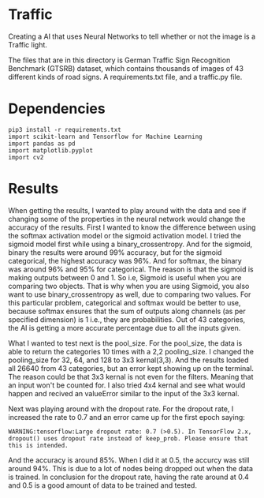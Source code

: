 # Traffic
Creating a AI that uses Neural Networks to tell whether or not the image is a Traffic light.

The files that are in this directory is  German Traffic Sign Recognition Benchmark (GTSRB) dataset, which contains thousands of images of 43 different kinds of road signs. A requirements.txt file, and a traffic.py file. 

# Dependencies
````
pip3 install -r requirements.txt
import scikit-learn and Tensorflow for Machine Learning
import pandas as pd
import matplotlib.pyplot
import cv2 
````

# Results
When getting the results, I wanted to play around with the data and see if changing some of the properties in the neural network would change the accuracy of the results. First I wanted to know the difference between using the softmax activation model or the sigmoid activation model. I tried the sigmoid model first while using a binary_crossentropy. And for the sigmoid, binary the results were around 99% accuracy, but for the sigmoid categorical, the highest accuracy was 96%. And for softmax, the binary was around 96% and 95% for categorical. The reason is that the sigmoid is making outputs between 0 and 1. So i.e, Sigmoid is useful when you are comparing two objects. That is why when you are using Sigmoid, you also want to use binary_crossentropy as well, due to comparing two values. For this particular problem, categorical and softmax would be better to use, because softmax ensures that the sum of outputs along channels (as per specified dimension) is 1 i.e., they are probabilities. Out of 43 categories, the AI is getting a more accurate percentage due to all the inputs given. 

What I wanted to test next is the pool_size. For the pool_size, the data is able to return the categories 10 times with a 2,2 pooling_size.
I changed the pooling_size for 32, 64, and 128 to 3x3 kernal(3,3). And the results loaded all 26640 from 43 categories, but an error kept showing up on the terminal. The reason could be that 3x3 kernal is not even for the filters. Meaning that an input won't be counted for. I also tried 4x4 kernal and see what would happen and recived an valueError similar to the input of the 3x3 kernal.

Next was playing around with the dropout rate. For the dropout rate, I increased the rate to 0.7 and an error came up for the first epoch saying:
```
WARNING:tensorflow:Large dropout rate: 0.7 (>0.5). In TensorFlow 2.x, dropout() uses dropout rate instead of keep_prob. Please ensure that this is intended.
```
And the accuracy is around 85%. When I did it at 0.5, the accurcy was still around 94%. This is due to a lot of nodes being dropped out when the data is trained. In conclusion for the dropout rate, having the rate around at 0.4 and 0.5 is a good amount of data to be trained and tested. 
